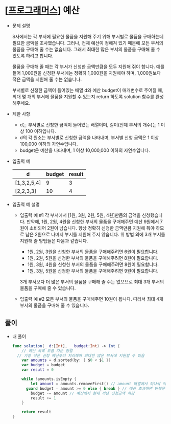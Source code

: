 # [[프로그래머스](https://programmers.co.kr/learn/courses/30/lessons/12982)] 예산

- 문제 설명

  S사에서는 각 부서에 필요한 물품을 지원해 주기 위해 부서별로 물품을 구매하는데 필요한 금액을 조사했습니다. 그러나, 전체 예산이 정해져 있기 때문에 모든 부서의 물품을 구매해 줄 수는 없습니다. 그래서 최대한 많은 부서의 물품을 구매해 줄 수 있도록 하려고 합니다.

  물품을 구매해 줄 때는 각 부서가 신청한 금액만큼을 모두 지원해 줘야 합니다. 예를 들어 1,000원을 신청한 부서에는 정확히 1,000원을 지원해야 하며, 1,000원보다 적은 금액을 지원해 줄 수는 없습니다.

  부서별로 신청한 금액이 들어있는 배열 d와 예산 budget이 매개변수로 주어질 때, 최대 몇 개의 부서에 물품을 지원할 수 있는지 return 하도록 solution 함수를 완성해주세요.

- 제한 사항

  - d는 부서별로 신청한 금액이 들어있는 배열이며, 길이(전체 부서의 개수)는 1 이상 100 이하입니다.
  - d의 각 원소는 부서별로 신청한 금액을 나타내며, 부서별 신청 금액은 1 이상 100,000 이하의 자연수입니다.
  - budget은 예산을 나타내며, 1 이상 10,000,000 이하의 자연수입니다.

- 입출력 예

  | d           | budget | result |
  | ----------- | ------ | ------ |
  | [1,3,2,5,4] | 9      | 3      |
  | [2,2,3,3]   | 10     | 4      |

- 입출력 예 설명

  - 입출력 예 #1
    각 부서에서 [1원, 3원, 2원, 5원, 4원]만큼의 금액을 신청했습니다. 만약에, 1원, 2원, 4원을 신청한 부서의 물품을 구매해주면 예산 9원에서 7원이 소비되어 2원이 남습니다. 항상 정확히 신청한 금액만큼 지원해 줘야 하므로 남은 2원으로 나머지 부서를 지원해 주지 않습니다. 위 방법 외에 3개 부서를 지원해 줄 방법들은 다음과 같습니다.
    - 1원, 2원, 3원을 신청한 부서의 물품을 구매해주려면 6원이 필요합니다.
    - 1원, 2원, 5원을 신청한 부서의 물품을 구매해주려면 8원이 필요합니다.
    - 1원, 3원, 4원을 신청한 부서의 물품을 구매해주려면 8원이 필요합니다.
    - 1원, 3원, 5원을 신청한 부서의 물품을 구매해주려면 9원이 필요합니다.

    3개 부서보다 더 많은 부서의 물품을 구매해 줄 수는 없으므로 최대 3개 부서의 물품을 구매해 줄 수 있습니다.

  - 입출력 예 #2
    모든 부서의 물품을 구매해주면 10원이 됩니다. 따라서 최대 4개 부서의 물품을 구매해 줄 수 있습니다.

  

## 풀이

- 내 풀이

  ```swift
  func solution(_ d:[Int], _ budget:Int) -> Int {
      // 예산 목록 오름 차순 정렬
    // 가장 작은 신청 예산부터 처리해야 최대한 많은 부서에 지원할 수 있음
      var amounts = d.sorted(by: { $0 < $1 })
      var budget = budget
      var result = 0
  
      while !amounts.isEmpty {
          let amount = amounts.removeFirst() // amount 배열에서 하나씩 꺼내서 예산 내에서 줄 수 있는지 판단
        guard budget - amount >= 0 else { break } // 예산 초과하면 반복문 중단
          budget -= amount // 예산에서 현재 꺼낸 신청금액 차감
          result += 1
      }
  
      return result
  }
  ```

  

  

